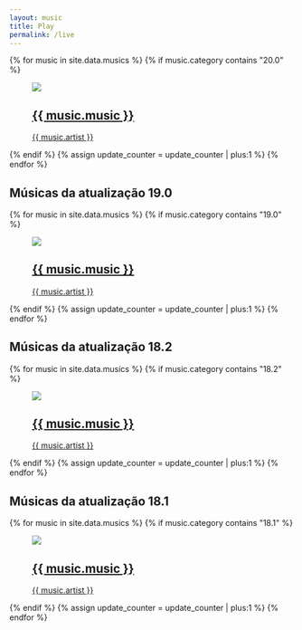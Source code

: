 ```yaml
---
layout: music
title: Play
permalink: /live
---
```


<script type="text/javascript">
      $(function() {
        function parseRSS(callback) {
          var videoId = window.location.href.split('v=').pop();
          var ts = (new Date()).getTime().toString().slice(0,7);
          $.ajax({
            //url: 'https://feeds.buzzsprout.com/1367764.rss',
            //url: 'https://corsanywhere.herokuapp.com/https://tntsports.com.br/rss/feed.xml',
            url: 'https://www.youtube.com/oembed?url=https://www.youtube.com/watch?v='+videoId+'&format=json?='+ts,
            cache: true,
            //url: 'https://thingproxy.freeboard.io/fetch/https://tntsports.com.br/rss/feed.xml',
            dataType: 'json',
            error: function(e) {
                  console.log("XML reading Failed: ", e);        
            },
            success: function(response) {
              //$('#ProductList').empty('');
                //console.log(response);
                json = response;
                document.title = json.title;
            }
          });
        }
        //$('#btn').click(function()
        $(document).ready(function () {
          parseRSS();
        });
      });
  $( document ).ready(function() {
    var container = document.getElementById("video")
    var url = window.location.href;
    var id = url.split('v=').pop();
    //var findTitle = url.split('&?t=').pop();
    //document.title = decodeURI(findTitle);
    //window.history.replaceState('', '', 'play?v='+id.split('&?t=').slice(0,1));
    window.dataLayer = window.dataLayer || [];
    function gtag(){dataLayer.push(arguments);}
    gtag('js', new Date());

    gtag('config', 'G-NG0SLXRECB');
    var div = document.createElement("div");
    div.innerHTML = "<div class='player'><iframe src='https://www.youtube.com/embed/"+id.split('&?t=').slice(0,1)+"?autoplay=1' frameborder='0' allowfullscreen='1' allow='accelerometer; autoplay; clipboard-write; encrypted-media; gyroscope; picture-in-picture'></iframe><div class='live-chat'><iframe width='420' height='345' frameborder='0' src='https://www.youtube.com/live_chat?v="+id.split('&?t=').slice(0,1)+"&amp;embed_domain=localhost'></iframe></div></div>";
    container.appendChild(div);

//fetch('https://www.googleapis.com/youtube/v3/search?part=snippet&channelId='+id+'&eventType=live&type=video&key=AIzaSyAiGUfZIhNwjCbo_Qh-S0uNKLn23Iye9Zk')
//  .then((response) => response.json())
//  .then((data) => {
//                $('#ProductList').empty('');
//                console.log(data);
//                json = data.items;
//                console.log(json.items);
//                //for (var i in json) {
//                //    var row = $('<tr>');
//                //    row.append($('<td id=' + json[i].id.videoId + '>').html(json[i].id.videoId));
//                //    //row.append($('<td id=' + json[i].etag + '>').html(json[i].etag));
//                //    $('</tr>');
//                //    $('#ProductList').append(row);
//                //}
//  })
  });
</script>
<div id="video"></div>
<div class="container some-list">
  <div class="videos">
    <div class="container">
    {% for music in site.data.musics %}
      {% if music.category contains "20.0" %}
            <div class="video">
            <a href="/play?v={{ music.id }}">
                <figure><img class="video-img" data-src="https://img.youtube.com/vi/{{ music.id }}/mqdefault.jpg">
                    <section class="video-text-container"><img class="video-icon" src="https://assets.website-files.com/60aab62d85f38c27463f37cb/60ac48f814e628c3bf932792_play-video-music-x-webflow-template.svg">
                        <section class="video-text-wrapper">
                            <h2 class="video-title">{{ music.music }}</h2>
                            <section class="video-sub-text">{{ music.artist }}</section>
                        </section>
                    </section>
                </figure>
            </a>
        </div>
        {% endif %}
      {% assign update_counter = update_counter | plus:1 %}
    {% endfor %}
    </div>  
  </div>
  <div class="video-category">
    <h2>Músicas da atualização 19.0</h2>
  </div>
  <div class="videos">
    <div class="container">
    {% for music in site.data.musics %}
      {% if music.category contains "19.0" %}
          <!--<div class="video">
            <a href="{{ relative_url }}/play?v={{ music.id }}">
              <figure>
                <img src="https://img.youtube.com/vi/{{ music.id }}/mqdefault.jpg" alt="{{ music.name }}">
                <figcaption>{{ music.name }}</figcaption>
              </figure>
            </a>
          </div>-->
        <div class="video">
          <a href="/play?v={{ music.id }}">
              <figure><img class="video-img" data-src="https://img.youtube.com/vi/{{ music.id }}/mqdefault.jpg">
                  <section class="video-text-container"><img class="video-icon" src="https://assets.website-files.com/60aab62d85f38c27463f37cb/60ac48f814e628c3bf932792_play-video-music-x-webflow-template.svg">
                      <section class="video-text-wrapper">
                          <h2 class="video-title">{{ music.music }}</h2>
                          <section class="video-sub-text">{{ music.artist }}</section>
                      </section>
                  </section>
              </figure>
          </a>
      </div>
        {% endif %}
      {% assign update_counter = update_counter | plus:1 %}
    {% endfor %}
    </div>
  </div>
  <div class="video-category">
    <h2>Músicas da atualização 18.2</h2>
  </div>
  <div class="videos">
    <div class="container">
    {% for music in site.data.musics %}
      {% if music.category contains "18.2" %}
        <div class="video">
          <a href="/play?v={{ music.id }}">
              <figure><img class="video-img" data-src="https://img.youtube.com/vi/{{ music.id }}/mqdefault.jpg">
                  <section class="video-text-container"><img class="video-icon" src="https://assets.website-files.com/60aab62d85f38c27463f37cb/60ac48f814e628c3bf932792_play-video-music-x-webflow-template.svg">
                      <section class="video-text-wrapper">
                          <h2 class="video-title">{{ music.music }}</h2>
                          <section class="video-sub-text">{{ music.artist }}</section>
                      </section>
                  </section>
              </figure>
          </a>
      </div>
        {% endif %}
      {% assign update_counter = update_counter | plus:1 %}
    {% endfor %}
    </div>
  </div>
  <div class="video-category">
    <h2>Músicas da atualização 18.1</h2>
  </div>
  <div class="videos">
    <div class="container">
    {% for music in site.data.musics %}
      {% if music.category contains "18.1" %}
        <div class="video">
          <a href="/play?v={{ music.id }}">
              <figure><img class="video-img" data-src="https://img.youtube.com/vi/{{ music.id }}/mqdefault.jpg">
                  <section class="video-text-container"><img class="video-icon" src="https://assets.website-files.com/60aab62d85f38c27463f37cb/60ac48f814e628c3bf932792_play-video-music-x-webflow-template.svg">
                      <section class="video-text-wrapper">
                          <h2 class="video-title">{{ music.music }}</h2>
                          <section class="video-sub-text">{{ music.artist }}</section>
                      </section>
                  </section>
              </figure>
          </a>
      </div>
        {% endif %}
      {% assign update_counter = update_counter | plus:1 %}
    {% endfor %}
    </div>
  </div>
</div>